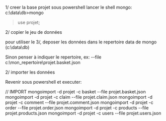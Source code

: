1/ creer la base projet
sous powershell lancer le shell mongo:
c:\data\db>mongo

> use projet;

2/ copier le jeu de données

pour utiliser le 3/, deposer les données dans le repertoire data de mongo (c:\data\db)

Sinon penser à indiquer le repertoire, ex: --file c:\mon_repertoire\projet.basket.json

2/ importer les données

Revenir sous powershell et executer:

// IMPORT
mongoimport -d projet -c basket --file projet.basket.json
mongoimport -d projet -c claim --file projet.claim.json
mongoimport -d projet -c comment --file projet.comment.json
mongoimport -d projet -c order --file projet.order.json
mongoimport -d projet -c products --file projet.products.json
mongoimport -d projet -c users --file projet.users.json